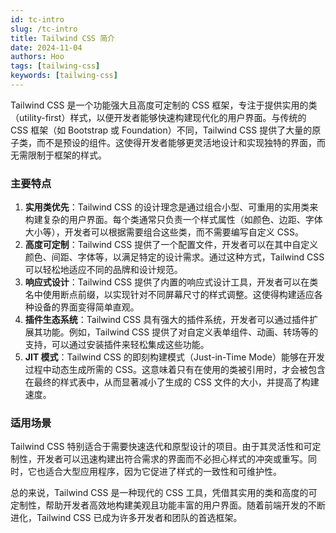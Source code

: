 ```yaml
---
id: tc-intro
slug: /tc-intro
title: Tailwind CSS 简介
date: 2024-11-04
authors: Hoo
tags: [tailwing-css]
keywords: [tailwing-css]
---
```


Tailwind CSS 是一个功能强大且高度可定制的 CSS 框架，专注于提供实用的类（utility-first）样式，以便开发者能够快速构建现代化的用户界面。与传统的 CSS 框架（如 Bootstrap 或 Foundation）不同，Tailwind CSS 提供了大量的原子类，而不是预设的组件。这使得开发者能够更灵活地设计和实现独特的界面，而无需限制于框架的样式。

### 主要特点

1. **实用类优先**：Tailwind CSS 的设计理念是通过组合小型、可重用的实用类来构建复杂的用户界面。每个类通常只负责一个样式属性（如颜色、边距、字体大小等），开发者可以根据需要组合这些类，而不需要编写自定义 CSS。
2. **高度可定制**：Tailwind CSS 提供了一个配置文件，开发者可以在其中自定义颜色、间距、字体等，以满足特定的设计需求。通过这种方式，Tailwind CSS 可以轻松地适应不同的品牌和设计规范。
3. **响应式设计**：Tailwind CSS 提供了内置的响应式设计工具，开发者可以在类名中使用断点前缀，以实现针对不同屏幕尺寸的样式调整。这使得构建适应各种设备的界面变得简单直观。
4. **插件生态系统**：Tailwind CSS 具有强大的插件系统，开发者可以通过插件扩展其功能。例如，Tailwind CSS 提供了对自定义表单组件、动画、转场等的支持，可以通过安装插件来轻松集成这些功能。
5. **JIT 模式**：Tailwind CSS 的即刻构建模式（Just-in-Time Mode）能够在开发过程中动态生成所需的 CSS。这意味着只有在使用的类被引用时，才会被包含在最终的样式表中，从而显著减小了生成的 CSS 文件的大小，并提高了构建速度。

### 适用场景

Tailwind CSS 特别适合于需要快速迭代和原型设计的项目。由于其灵活性和可定制性，开发者可以迅速构建出符合需求的界面而不必担心样式的冲突或重写。同时，它也适合大型应用程序，因为它促进了样式的一致性和可维护性。

总的来说，Tailwind CSS 是一种现代的 CSS 工具，凭借其实用的类和高度的可定制性，帮助开发者高效地构建美观且功能丰富的用户界面。随着前端开发的不断进化，Tailwind CSS 已成为许多开发者和团队的首选框架。











